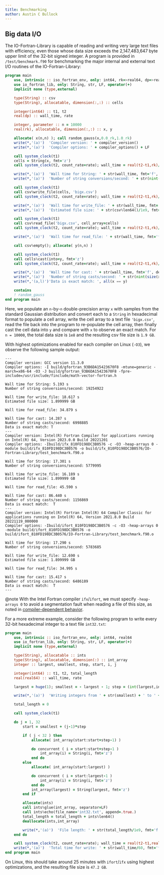 ```yaml
---
title: Benchmarking
author: Austin C Bullock
---
```


## Big data I/O

The IO-Fortran-Library is capable of reading and writing very large text files with efficiency, even those whose data size exceeds the 2,147,483,647 byte upper limit of the 32-bit signed integer. A program is provided in `/test/benchmark.f90` for benchmarking the major internal and external text I/O routines of the IO-Fortran-Library:

```fortran
program main
    use, intrinsic :: iso_fortran_env, only: int64, rk=>real64, dp=>real64, compiler_version, compiler_options
    use io_fortran_lib, only: String, str, LF, operator(+)
    implicit none (type,external)

    type(String) :: csv
    type(String), allocatable, dimension(:,:) :: cells

    integer(int64) :: t1, t2
    real(dp) :: wall_time, rate

    integer, parameter :: n = 10000
    real(rk), allocatable, dimension(:,:) :: x, y

    allocate( x(n,n) ); call random_gauss(x,0.0_rk,1.0_rk)
    write(*,'(a)')  'Compiler version: ' + compiler_version()
    write(*,'(a)')  'Compiler options: ' + compiler_options() + LF

    call system_clock(t1)
    cells = String(x, fmt='z')
    call system_clock(t2, count_rate=rate); wall_time = real(t2-t1,rk)/rate

    write(*,'(a)')  'Wall time for String: ' + str(wall_time, fmt='f', decimals=3) + ' s'
    write(*,'(a)')  'Number of string conversions/second: ' + str(nint(size(x)/wall_time)) + LF

    call system_clock(t1)
    call csv%write_file(cells, 'bigx.csv')
    call system_clock(t2, count_rate=rate); wall_time = real(t2-t1,rk)/rate

    write(*,'(a)')  'Wall time for write_file: ' + str(wall_time, fmt='f', decimals=3) + ' s'
    write(*,'(a)')  'Estimated file size: ' + str(csv%len64()/1e9, fmt='f', decimals=6) + ' GB' + LF

    call system_clock(t1)
    call csv%read_file('bigx.csv', cell_array=cells)
    call system_clock(t2, count_rate=rate); wall_time = real(t2-t1,rk)/rate

    write(*,'(a)')  'Wall time for read_file: ' + str(wall_time, fmt='f', decimals=3) + ' s' + LF

    call csv%empty(); allocate( y(n,n) )

    call system_clock(t1)
    call cells%cast(into=y, fmt='z')
    call system_clock(t2, count_rate=rate); wall_time = real(t2-t1,rk)/rate

    write(*,'(a)')  'Wall time for cast: ' + str(wall_time, fmt='f', decimals=3) + ' s'
    write(*,'(a)')  'Number of string casts/second: ' + str(nint(size(x)/wall_time))
    write(*,'(a,l)')'Data is exact match: ', all(x == y)

    contains
    ! random_gauss
end program main
```

Here, we populate an `n`-by-`n` double-precision array `x` with samples from the standard Gaussian distribution and convert each to a `String` in hexadecimal format to populate a cell array, write the cell array to a text file `'bigx.csv'`, read the file back into the program to re-populate the cell array, then finally cast the cell data into `y` and compare with `x` to observe an exact match. For `n = 10000`, the total data size is `1e8` and the resulting csv file size is `1.9 GB`.

With highest optimizations enabled for each compiler on Linux (`-O3`), we observe the following sample output:

```text
---
Compiler version: GCC version 11.3.0
Compiler options: -I build/gfortran_93B6DA15423670F8 -mtune=generic -march=x86-64 -O3 -J build/gfortran_93B6DA15423670F8 -fpre-include=/usr/include/finclude/math-vector-fortran.h

Wall time for String: 5.193 s
Number of string conversions/second: 19254922

Wall time for write_file: 18.617 s
Estimated file size: 1.899999 GB

Wall time for read_file: 34.879 s

Wall time for cast: 14.287 s
Number of string casts/second: 6998885
Data is exact match: T
---
Compiler version: Intel(R) Fortran Compiler for applications running on Intel(R) 64, Version 2023.0.0 Build 20221201
Compiler options: -Ibuild/ifx_810FD198DC3B0576 -c -O3 -heap-arrays 0 -module build/ifx_810FD198DC3B0576 -o build/ifx_810FD198DC3B0576/IO-Fortran-Library/test_benchmark.f90.o

Wall time for String: 17.301 s
Number of string conversions/second: 5779995

Wall time for write_file: 16.189 s
Estimated file size: 1.899999 GB

Wall time for read_file: 45.590 s

Wall time for cast: 86.440 s
Number of string casts/second: 1156869
Data is exact match:  T
---
Compiler version: Intel(R) Fortran Intel(R) 64 Compiler Classic for applications running on Intel(R) 64, Version 2021.8.0 Build 20221119_000000
Compiler options: -Ibuild/ifort_810FD198DC3B0576 -c -O3 -heap-arrays 0 -module build/ifort_810FD198DC3B0576 -o build/ifort_810FD198DC3B0576/IO-Fortran-Library/test_benchmark.f90.o

Wall time for String: 17.290 s
Number of string conversions/second: 5783685

Wall time for write_file: 12.690 s
Estimated file size: 1.899999 GB

Wall time for read_file: 34.995 s

Wall time for cast: 15.417 s
Number of string casts/second: 6486189
Data is exact match:  T
---
```

@note With the Intel Fortran compiler `ifx`/`ifort`, we must specify `-heap-arrays 0` to avoid a segmentation fault when reading a file of this size, as noted in [compiler-dependent behavior](../UserInfo/compilers.html).

For a more extreme example, consider the following program to write every 32-bit hexadecimal integer to a text file `int32.txt`:

```fortran
program main
    use, intrinsic :: iso_fortran_env, only: int64, real64
    use io_fortran_lib, only: String, str, LF, operator(+)
    implicit none (type,external)

    type(String), allocatable :: ints
    type(String), allocatable, dimension(:) :: int_array
    integer :: largest, smallest, step, start, i, j

    integer(int64) :: t1, t2, total_length
    real(real64) :: wall_time, rate

    largest = huge(1); smallest = - largest - 1; step = (int(largest,int64) - int(smallest,int64))/32

    write(*,'(a)')  'Writing integers from ' + str(smallest) + ' to ' + str(largest) + ' in chunks of ' + str(step)

    total_length = 0

    call system_clock(t1)

    do j = 1, 32
        start = smallest + (j-1)*step

        if ( j < 32 ) then
            allocate( int_array(start:start+step-1) )

            do concurrent ( i = start:start+step-1 )
                int_array(i) = String(i, fmt='z')
            end do
        else
            allocate( int_array(start:largest) )

            do concurrent ( i = start:largest-1 )
                int_array(i) = String(i, fmt='z')
            end do
            int_array(largest) = String(largest, fmt='z')
        end if

        allocate(ints)
        call ints%glue(int_array, separator=LF)
        call ints%echo(file_name='int32.txt', append=.true.)
        total_length = total_length + ints%len64()
        deallocate(ints,int_array)

        write(*,'(a)')  'File length: ' + str(total_length/1e9, fmt='f', decimals=3) + ' GB in cycle ' + str(j)
    end do

    call system_clock(t2, count_rate=rate); wall_time = real(t2-t1,real64)/rate
    write(*,'(a)')  'Total time for write: ' + str(wall_time/60, fmt='f', decimals=3) + ' minutes'
end program main
```

On Linux, this should take around 25 minutes with `ifort`/`ifx` using highest optimizations, and the resulting file size is `47.2 GB`.
